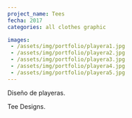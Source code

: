 ```yaml
---
project_name: Tees
fecha: 2017
categories: all clothes graphic

images:
 - /assets/img/portfolio/playera1.jpg
 - /assets/img/portfolio/playera2.jpg
 - /assets/img/portfolio/playera3.jpg
 - /assets/img/portfolio/playera4.jpg
 - /assets/img/portfolio/playera5.jpg
---
```

Diseño de playeras.


Tee Designs.
